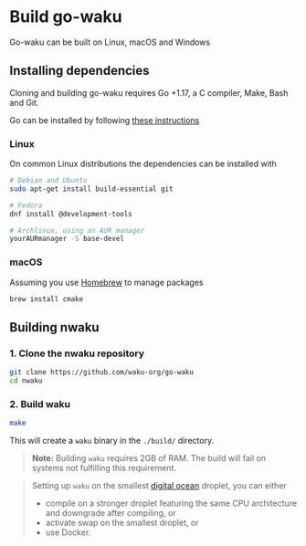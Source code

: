 # Build go-waku

Go-waku can be built on Linux, macOS and Windows

## Installing dependencies

Cloning and building go-waku requires Go +1.17, a C compiler, Make, Bash and Git.

Go can be installed by following [these instructions](https://go.dev/doc/install)

### Linux

On common Linux distributions the dependencies can be installed with

```sh
# Debian and Ubuntu
sudo apt-get install build-essential git

# Fedora
dnf install @development-tools

# Archlinux, using an AUR manager
yourAURmanager -S base-devel
```

### macOS

Assuming you use [Homebrew](https://brew.sh/) to manage packages

```sh
brew install cmake
```

## Building nwaku

### 1. Clone the nwaku repository

```sh
git clone https://github.com/waku-org/go-waku
cd nwaku
```

### 2. Build waku

```sh
make
```

This will create a `waku` binary in the `./build/` directory.

> **Note:** Building `waku` requires 2GB of RAM.
The build will fail on systems not fulfilling this requirement. 

> Setting up `waku` on the smallest [digital ocean](https://docs.digitalocean.com/products/droplets/how-to/) droplet, you can either
> * compile on a stronger droplet featuring the same CPU architecture and downgrade after compiling, or
> * activate swap on the smallest droplet, or
> * use Docker.
